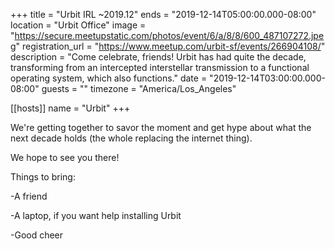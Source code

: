 +++
title = "Urbit IRL ~2019.12"
ends = "2019-12-14T05:00:00.000-08:00"
location = "Urbit Office"
image = "https://secure.meetupstatic.com/photos/event/6/a/8/8/600_487107272.jpeg"
registration_url = "https://www.meetup.com/urbit-sf/events/266904108/"
description = "Come celebrate, friends! Urbit has had quite the decade, transforming from an intercepted interstellar transmission to a functional operating system, which also functions."
date = "2019-12-14T03:00:00.000-08:00"
guests = ""
timezone = "America/Los_Angeles"

[[hosts]]
name = "Urbit"
+++

We're getting together to savor the moment and get hype about what the next decade holds (the whole replacing the internet thing).

We hope to see you there!

Things to bring:

-A friend

-A laptop, if you want help installing Urbit

-Good cheer
